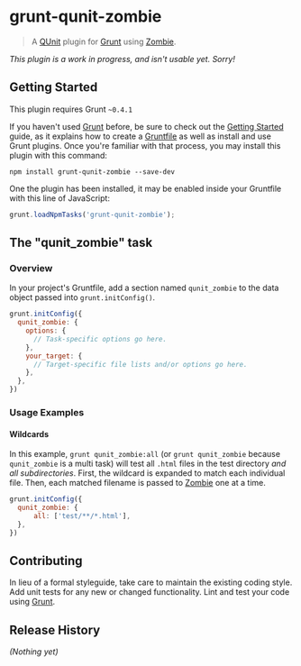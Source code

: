# grunt-qunit-zombie

> A [QUnit][] plugin for [Grunt][] using [Zombie][].

*This plugin is a work in progress, and isn't usable yet. Sorry!*

[QUnit]: http://qunitjs.com/
[Grunt]: http://gruntjs.com/
[Zombie]: http://zombie.labnotes.org/

## Getting Started
This plugin requires Grunt `~0.4.1`

If you haven't used [Grunt][] before, be sure to check out the [Getting Started](http://gruntjs.com/getting-started) guide, as it explains how to create a [Gruntfile](http://gruntjs.com/sample-gruntfile) as well as install and use Grunt plugins. Once you're familiar with that process, you may install this plugin with this command:

```shell
npm install grunt-qunit-zombie --save-dev
```

One the plugin has been installed, it may be enabled inside your Gruntfile with this line of JavaScript:

```js
grunt.loadNpmTasks('grunt-qunit-zombie');
```

## The "qunit_zombie" task

### Overview
In your project's Gruntfile, add a section named `qunit_zombie` to the data object passed into `grunt.initConfig()`.

```js
grunt.initConfig({
  qunit_zombie: {
    options: {
      // Task-specific options go here.
    },
    your_target: {
      // Target-specific file lists and/or options go here.
    },
  },
})
```

### Usage Examples

#### Wildcards
In this example, `grunt qunit_zombie:all` (or `grunt qunit_zombie` because `qunit_zombie` is a multi task) will test all `.html` files in the test directory _and all subdirectories_. First, the wildcard is expanded to match each individual file. Then, each matched filename is passed to [Zombie][] one at a time.

```js
grunt.initConfig({
  qunit_zombie: {
      all: ['test/**/*.html'],
  },
})
```

## Contributing
In lieu of a formal styleguide, take care to maintain the existing coding style. Add unit tests for any new or changed functionality. Lint and test your code using [Grunt][].

## Release History
_(Nothing yet)_
